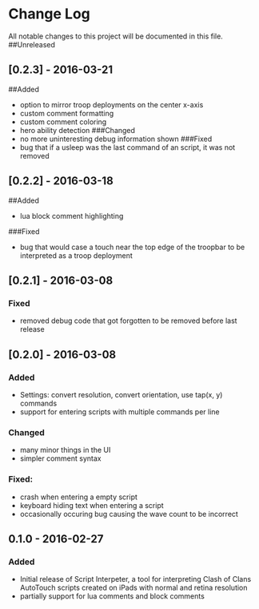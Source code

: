 # Change Log
All notable changes to this project will be documented in this file.
##Unreleased

## [0.2.3] - 2016-03-21
##Added
- option to mirror troop deployments on the center x-axis
- custom comment formatting
- custom comment coloring
- hero ability detection
###Changed
- no more uninteresting debug information shown
###Fixed
- bug that if a usleep was the last command of an script, it was not removed

## [0.2.2] - 2016-03-18
##Added
- lua block comment highlighting

###Fixed
- bug that would case a touch near the top edge of the troopbar to be interpreted as a troop deployment

## [0.2.1] - 2016-03-08
### Fixed
- removed debug code that got forgotten to be removed before last release

## [0.2.0] - 2016-03-08
### Added
- Settings: convert resolution, convert orientation, use tap(x, y) commands
- support for entering scripts with multiple commands per line

### Changed
- many minor things in the UI
- simpler comment syntax

### Fixed:
- crash when entering a empty script
- keyboard hiding text when entering a script
- occasionally occuring bug causing the wave count to be incorrect

## 0.1.0 - 2016-02-27
### Added
- Initial release of Script Interpeter, a tool for interpreting
Clash of Clans AutoTouch scripts created on iPads with normal and retina resolution
- partially support for lua comments and block comments